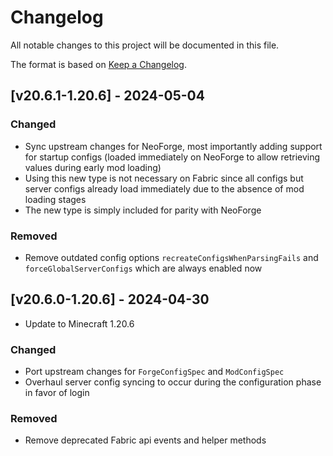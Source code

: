 # Changelog
All notable changes to this project will be documented in this file.

The format is based on [Keep a Changelog].

## [v20.6.1-1.20.6] - 2024-05-04
### Changed
- Sync upstream changes for NeoForge, most importantly adding support for startup configs (loaded immediately on NeoForge to allow retrieving values during early mod loading)
- Using this new type is not necessary on Fabric since all configs but server configs already load immediately due to the absence of mod loading stages
- The new type is simply included for parity with NeoForge
### Removed
- Remove outdated config options `recreateConfigsWhenParsingFails` and `forceGlobalServerConfigs` which are always enabled now

## [v20.6.0-1.20.6] - 2024-04-30
- Update to Minecraft 1.20.6
### Changed
- Port upstream changes for `ForgeConfigSpec` and `ModConfigSpec` 
- Overhaul server config syncing to occur during the configuration phase in favor of login
### Removed
- Remove deprecated Fabric api events and helper methods

[Keep a Changelog]: https://keepachangelog.com/en/1.0.0/
